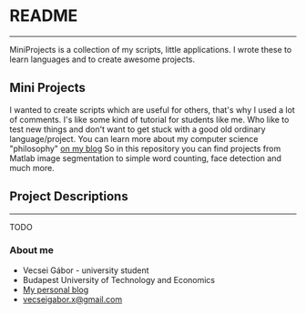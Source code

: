 # README #
---------------

MiniProjects is a collection of my scripts, little applications. I wrote these to learn languages and to create awesome projects.

## Mini Projects ##

I wanted to create scripts which are useful for others, that's why I used a lot of comments. I's like some kind of tutorial for students like me. Who like to test new things and don't want to get stuck with a good old ordinary language/project.
You can learn more about my computer science "philosophy" [on my blog](https://gaborvecsei.wordpress.com/)
So in this repository you can find projects from Matlab image segmentation to simple word counting, face detection and much more. 

## Project Descriptions ##
----------------------------------

TODO

### About me ###

* Vecsei Gábor - university student
* Budapest University of Technology and Economics
* [My personal blog](https://gaborvecsei.wordpress.com/)
* <vecseigabor.x@gmail.com>